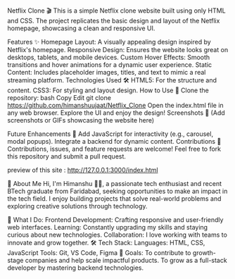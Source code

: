 Netflix Clone 🎬
This is a simple Netflix clone website built using only HTML and CSS. The project replicates the basic design and layout of the Netflix homepage, showcasing a clean and responsive UI.

Features ✨
Homepage Layout: A visually appealing design inspired by Netflix's homepage.
Responsive Design: Ensures the website looks great on desktops, tablets, and mobile devices.
Custom Hover Effects: Smooth transitions and hover animations for a dynamic user experience.
Static Content: Includes placeholder images, titles, and text to mimic a real streaming platform.
Technologies Used 🛠️
HTML5: For the structure and content.
CSS3: For styling and layout design.
How to Use 🚀
Clone the repository:
bash
Copy
Edit
git clone https://github.com/himanshuujaat/Netflix_Clone
Open the index.html file in any web browser.
Explore the UI and enjoy the design!
Screenshots 📸
(Add screenshots or GIFs showcasing the website here)

Future Enhancements 🌟
Add JavaScript for interactivity (e.g., carousel, modal popups).
Integrate a backend for dynamic content.
Contributions 🤝
Contributions, issues, and feature requests are welcome! Feel free to fork this repository and submit a pull request.

preview of this site : http://127.0.0.1:3000/index.html

👋 About Me
Hi, I'm Himanshu 👨‍💻, a passionate tech enthusiast and recent BTech graduate from Faridabad, seeking opportunities to make an impact in the tech field. I enjoy building projects that solve real-world problems and exploring creative solutions through technology.

🌟 What I Do:
Frontend Development: Crafting responsive and user-friendly web interfaces.
Learning: Constantly upgrading my skills and staying curious about new technologies.
Collaboration: I love working with teams to innovate and grow together.
🛠️ Tech Stack:
Languages: HTML, CSS, JavaScript
Tools: Git, VS Code, Figma
🚀 Goals:
To contribute to growth-stage companies and help scale impactful products.
To grow as a full-stack developer by mastering backend technologies.
